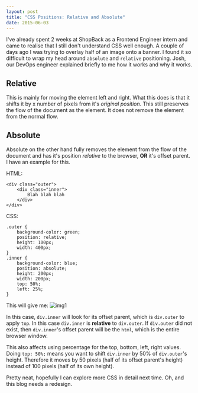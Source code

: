 ```yaml
---
layout: post
title: "CSS Positions: Relative and Absolute"
date: 2015-06-03
---
```


I've already spent 2 weeks at ShopBack as a Frontend Engineer intern and came to realise that I still don't understand CSS well enough. A couple of days ago I was trying to overlay half of an image onto a banner. I found it so difficult to wrap my head around `absolute` and `relative` positioning. Josh, our DevOps engineer explained briefly to me how it works and why it works.<!---excerpt-break-->

Relative
---

This is mainly for moving the element left and right. What this does is that it shifts it by x number of pixels from it's *original position*. This still preserves the flow of the document as the element. It does not remove the element from the normal flow.

Absolute
---

Absolute on the other hand fully removes the element from the flow of the document and has it's position *relative* to the browser, **OR** it's offset parent. I have an example for this.

HTML:

    <div class="outer">
        <div class="inner">
            Blah blah blah
        </div>
    </div>


CSS:

    .outer {
        background-color: green;
        position: relative;
        height: 100px;
        width: 400px;
    }
    .inner {
        background-color: blue;
        position: absolute;
        height: 200px;
        width: 200px;
        top: 50%;
        left: 25%;
    }


This will give me:
![img1]({{site.url}}/assets/dist/img/030615-1.png)

In this case, `div.inner` will look for its offset parent, which is `div.outer` to apply `top`. In this case `div.inner` is **relative** to `div.outer`. If `div.outer` did not exist, then `div.inner`'s offset parent will be the `html`, which is the entire browser window. 

This also affects using percentage for the top, bottom, left, right values. Doing `top: 50%;` means you want to shift `div.inner` by 50% of `div.outer`'s height. Therefore it moves by 50 pixels (half of its offset parent's height) instead of 100 pixels (half of its own height).

Pretty neat, hopefully I can explore more CSS in detail next time. Oh, and this blog needs a redesign. 
